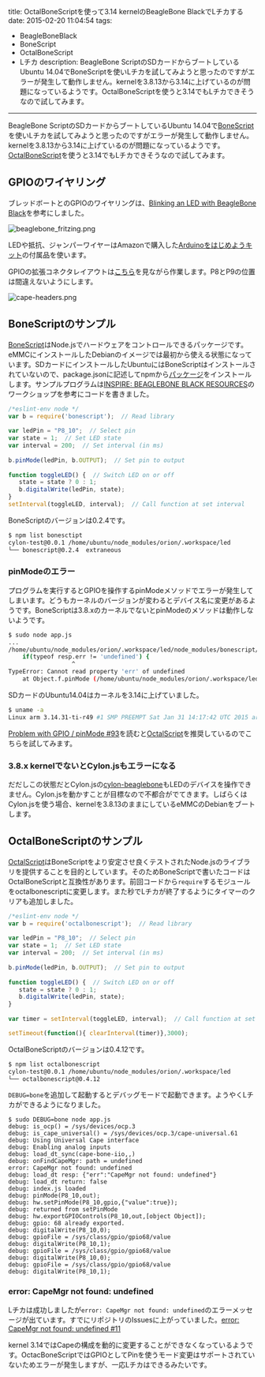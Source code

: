 title: OctalBoneScriptを使って3.14 kernelのBeagleBone BlackでLチカする
date: 2015-02-20 11:04:54
tags:
 - BeagleBoneBlack
 - BoneScript
 - OctalBoneScript
 - Lチカ
description: BeagleBone ScriptのSDカードからブートしているUbuntu 14.04でBoneScriptを使いLチカを試してみようと思ったのですがエラーが発生して動作しません。kernelを3.8.13から3.14に上げているのが問題になっているようです。OctalBoneScriptを使うと3.14でもLチカできそうなので試してみます。
---

BeagleBone ScriptのSDカードからブートしているUbuntu 14.04で[BoneScript](https://github.com/jadonk/bonescript)を使いLチカを試してみようと思ったのですがエラーが発生して動作しません。kernelを3.8.13から3.14に上げているのが問題になっているようです。[OctalBoneScript](https://github.com/theoctal/octalbonescript)を使うと3.14でもLチカできそうなので試してみます。

<!-- more -->

## GPIOのワイヤリング

ブレッドボートとのGPIOのワイヤリングは、[Blinking an LED with BeagleBone Black](https://learn.adafruit.com/blinking-an-led-with-beaglebone-black?view=all)を参考にしました。

![beaglebone_fritzing.png](/2015/02/20/bonescript-octalscript-blink-led/beaglebone_fritzing.png)

LEDや抵抗、ジャンパーワイヤーはAmazonで購入した[Arduinoをはじめようキット](http://www.amazon.co.jp/dp/B0025Y6C5G)の付属品を使います。

GPIOの拡張コネクタレイアウトは[こちら](http://beagleboard.org/support/bone101)を見ながら作業します。P8とP9の位置は間違えないようにします。

![cape-headers.png](/2015/02/20/bonescript-octalscript-blink-led/cape-headers.png)

## BoneScriptのサンプル

[BoneScript](http://beagleboard.org/Support/bone101)はNode.jsでハードウェアをコントロールできるパッケージです。eMMCにインストールしたDebianのイメージでは最初から使える状態になっています。SDカードにインストールしたUbuntuにはBoneScriptはインストールされていないので、package.jsonに記述してnpmから[パッケージ](https://github.com/jadonk/bonescript)をインストールします。サンプルプログラムは[INSPIRE: BEAGLEBONE BLACK RESOURCES](http://inspire.logicsupply.com/p/workshop-materials.html)のワークショップを参考にコードを書きました。

```js app.js
/*eslint-env node */
var b = require('bonescript');  // Read library
 
var ledPin = "P8_10";  // Select pin
var state = 1;  // Set LED state
var interval = 200;  // Set interval (in ms)
 
b.pinMode(ledPin, b.OUTPUT);  // Set pin to output
 
function toggleLED() {  // Switch LED on or off
   state = state ? 0 : 1;
   b.digitalWrite(ledPin, state);
}
setInterval(toggleLED, interval);  // Call function at set interval
```

BoneScriptのバージョンは0.2.4です。

``` bash
$ npm list bonesctipt
cylon-test@0.0.1 /home/ubuntu/node_modules/orion/.workspace/led
└── bonescript@0.2.4  extraneous
```

### pinModeのエラー

プログラムを実行するとGPIOを操作するpinModeメソッドでエラーが発生してしまいます。どうもカーネルのバージョンが変わるとデバイス名に変更があるようです。BoneScriptは3.8.xのカーネルでないとpinModeのメソッドは動作しないようです。

``` bash
$ sudo node app.js
...
/home/ubuntu/node_modules/orion/.workspace/led/node_modules/bonescript/index.js:161
    if(typeof resp.err != 'undefined') {
                  ^
TypeError: Cannot read property 'err' of undefined
    at Object.f.pinMode (/home/ubuntu/node_modules/orion/.workspace/led/node_modules/bonescript/index.js:161:19)
```

SDカードのUbuntu14.04はカーネルを3.14に上げていました。

``` bash
$ uname -a
Linux arm 3.14.31-ti-r49 #1 SMP PREEMPT Sat Jan 31 14:17:42 UTC 2015 armv7l armv7l armv7l GNU/Linux
```

[Problem with GPIO / pinMode #93](https://github.com/jadonk/bonescript/issues/93)を読むと[OctalScript](https://github.com/theoctal/octalbonescript)を推奨しているのでこちらを試してみます。

### 3.8.x kernelでないとCylon.jsもエラーになる

だだしこの状態だとCylon.jsの[cylon-beaglebone](https://github.com/hybridgroup/cylon-beaglebone)もLEDのデバイスを操作できません。Cylon.jsを動かすことが目標なので不都合がでてきます。しばらくはCylon.jsを使う場合、kernelを3.8.13のままにしているeMMCのDebianをブートします。

## OctalBoneScriptのサンプル

[OctalScript](https://github.com/theoctal/octalbonescript)はBoneScriptをより安定させ良くテストされたNode.jsのライブラリを提供することを目的としています。そのためBoneScriptで書いたコードはOctalBoneScriptと互換性があります。前回コードから`require`するモジュールをoctalbonescriptに変更します。また秒でLチカが終了するようにタイマーのクリアも追加しました。

``` js app.js
/*eslint-env node */
var b = require('octalbonescript');  // Read library
 
var ledPin = "P8_10";  // Select pin
var state = 1;  // Set LED state
var interval = 200;  // Set interval (in ms)
 
b.pinMode(ledPin, b.OUTPUT);  // Set pin to output
 
function toggleLED() {  // Switch LED on or off
   state = state ? 0 : 1;
   b.digitalWrite(ledPin, state);
}
 
var timer = setInterval(toggleLED, interval);  // Call function at set interval

setTimeout(function(){ clearInterval(timer)},3000);
```


OctalBoneScriptのバージョンは0.4.12です。

``` bash
$ npm list octalbonescript
cylon-test@0.0.1 /home/ubuntu/node_modules/orion/.workspace/led
└── octalbonescript@0.4.12 
```

`DEBUG=bone`を追加して起動するとデバッグモードで起動できます。ようやくLチカができるようになりました。

```
$ sudo DEBUG=bone node app.js 
debug: is_ocp() = /sys/devices/ocp.3
debug: is_cape_universal() = /sys/devices/ocp.3/cape-universal.61
debug: Using Universal Cape interface
debug: Enabling analog inputs
debug: load_dt_sync(cape-bone-iio,,)
debug: onFindCapeMgr: path = undefined
error: CapeMgr not found: undefined
debug: load_dt resp: {"err":"CapeMgr not found: undefined"}
debug: load_dt return: false
debug: index.js loaded
debug: pinMode(P8_10,out);
debug: hw.setPinMode(P8_10,gpio,{"value":true});
debug: returned from setPinMode
debug: hw.exportGPIOControls(P8_10,out,[object Object]);
debug: gpio: 68 already exported.
debug: digitalWrite(P8_10,0);
debug: gpioFile = /sys/class/gpio/gpio68/value
debug: digitalWrite(P8_10,1);
debug: gpioFile = /sys/class/gpio/gpio68/value
debug: digitalWrite(P8_10,0);
debug: gpioFile = /sys/class/gpio/gpio68/value
debug: digitalWrite(P8_10,1);
```

### error: CapeMgr not found: undefined

Lチカは成功しましたが`error: CapeMgr not found: undefined`のエラーメッセージが出ています。すでにリポジトリのIssuesに上がっていました。[error: CapeMgr not found: undefined #11](https://github.com/theoctal/octalbonescript/issues/11)

kernel 3.14ではCapeの構成を動的に変更することができなくなっているようです。OctacBoneScriptではGPIOとしてPinを使うモード変更はサポートされていないためエラーが発生しますが、一応Lチカはできるみたいです。
